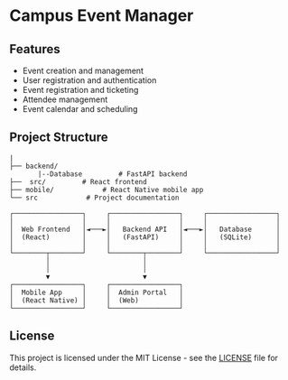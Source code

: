 # Campus Event Manager


## Features
- Event creation and management
- User registration and authentication
- Event registration and ticketing
- Attendee management
- Event calendar and scheduling

## Project Structure
```
|
├── backend/  
       |--Database         # FastAPI backend
├──  src/         # React frontend
├── mobile/            # React Native mobile app
└── src            # Project documentation
```

```
┌─────────────────┐     ┌─────────────────┐     ┌─────────────────┐
│                 │     │                 │     │                 │
│  Web Frontend   │◄───►│   Backend API   │◄───►│   Database      │
│  (React)        │     │   (FastAPI)     │     │   (SQLite)      │
│                 │     │                 │     │                 │
└────────┬────────┘     └────────┬────────┘     └─────────────────┘
         │                       │
         │                       │
         ▼                       ▼
┌─────────────────┐     ┌─────────────────┐
│  Mobile App     │     │  Admin Portal   │
│  (React Native) │     │  (Web)          │
└─────────────────┘     └─────────────────┘
```


## License
This project is licensed under the MIT License - see the [LICENSE](LICENSE) file for details.
